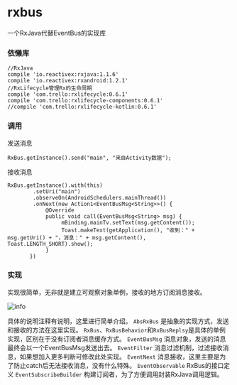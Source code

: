 # rxbus
一个RxJava代替EventBus的实现库
### 依懒库

```
//RxJava
compile 'io.reactivex:rxjava:1.1.6'
compile 'io.reactivex:rxandroid:1.2.1'
//RxLifecycle管理Rx的生命周期
compile 'com.trello:rxlifecycle:0.6.1'
compile 'com.trello:rxlifecycle-components:0.6.1'
//compile 'com.trello:rxlifecycle-kotlin:0.6.1'
```

### 调用

发送消息
```
RxBus.getInstance().send("main", "来自Activity数据");
```
接收消息
```
RxBus.getInstance().with(this)
        .setUri("main")
        .observeOn(AndroidSchedulers.mainThread())
        .onNext(new Action1<EventBusMsg<String>>() {
            @Override
            public void call(EventBusMsg<String> msg) {
                 mBinding.mainTv.setText(msg.getContent());
                 Toast.makeText(getApplication(), "收到：" + msg.getUri() + "，消息：" + msg.getContent(), Toast.LENGTH_SHORT).show();
            }
       })
```

### 实现

实现很简单，无非就是建立可观察对象单例，接收的地方订阅消息接收。

![info](http://upload-images.jianshu.io/upload_images/1845254-6afe4f9183bcb19f.png?imageMogr2/auto-orient/strip%7CimageView2/2/w/1240)

具体的说明注释有说明，这里进行简单介绍。
`AbsRxBus` 是抽象的实现方式，发送和接收的方法在这里实现。
`RxBus`、`RxBusBehavior`和`RxBusReplsy`是具体的单例实现，区别在于没有订阅者消息缓存方式。
`EventBusMsg` 消息对象，发送的消息最终会以一个EventBusMsg发送出去。
`EventFilter` 消息过滤机制，过滤接收消息，如果想加入更多判断可修改此处实现。
`EventNext` 消息接收，这里主要是为了防止catch后无法接收消息，没有什么特殊。
`EventObservable` RxBus的接口定义
`EventSubscribeBuilder` 构建订阅者，为了方便调用封装RxJava调用逻辑。
